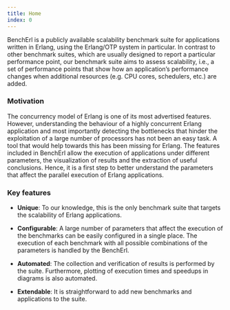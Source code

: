 ```yaml
---
title: Home
index: 0
---
```


BenchErl is a publicly available scalability benchmark suite for applications written in Erlang, using the Erlang/OTP system in particular. In contrast to other benchmark suites, which are usually designed to report a particular performance point, our benchmark suite aims to assess scalability, i.e., a set of performance points that show how an application’s performance changes when additional resources (e.g. CPU cores, schedulers, etc.) are added.

### Motivation

The concurrency model of Erlang is one of its most advertised features. However, understanding the behaviour of a highly concurrent Erlang application and most importantly detecting the bottlenecks that hinder the exploitation of a large number of processors has not been an easy task. A tool that would help towards this has been missing for Erlang. The features included in BenchErl allow the execution of applications under different parameters, the visualization of results and the extraction of useful conclusions. Hence, it is a first step to better understand the parameters that affect the parallel execution of Erlang applications.

### Key features

* **Unique**: To our knowledge, this is the only benchmark suite that targets the scalability of Erlang applications.

* **Configurable**: A large number of parameters that affect the execution of the benchmarks can be easily configured in a single place. The execution of each benchmark with all possible combinations of the parameters is handled by the BenchErl.

* **Automated**: The collection and verification of results is performed by the suite. Furthermore, plotting of execution times and speedups in diagrams is also automated.

* **Extendable**: It is straightforward to add new benchmarks and applications to the suite.

